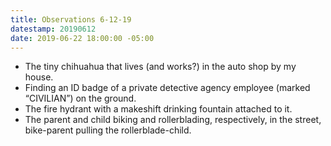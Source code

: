 ```yaml
---
title: Observations 6-12-19
datestamp: 20190612
date: 2019-06-22 18:00:00 -05:00
---
```


- The tiny chihuahua that lives (and works?) in the auto shop by my house.
- Finding an ID badge of a private detective agency employee (marked “CIVILIAN”) on the ground.
- The fire hydrant with a makeshift drinking fountain attached to it.
- The parent and child biking and rollerblading, respectively, in the street, bike-parent pulling the rollerblade-child.
